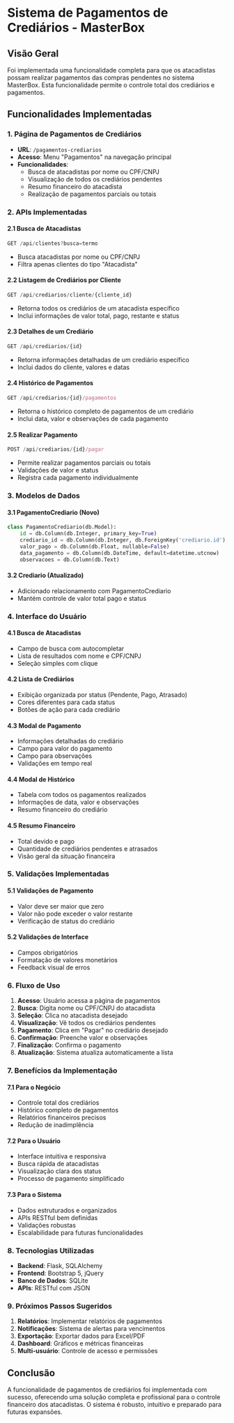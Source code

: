 # Sistema de Pagamentos de Crediários - MasterBox

## Visão Geral

Foi implementada uma funcionalidade completa para que os atacadistas possam realizar pagamentos das compras pendentes no sistema MasterBox. Esta funcionalidade permite o controle total dos crediários e pagamentos.

## Funcionalidades Implementadas

### 1. Página de Pagamentos de Crediários
- **URL**: `/pagamentos-crediarios`
- **Acesso**: Menu "Pagamentos" na navegação principal
- **Funcionalidades**:
  - Busca de atacadistas por nome ou CPF/CNPJ
  - Visualização de todos os crediários pendentes
  - Resumo financeiro do atacadista
  - Realização de pagamentos parciais ou totais

### 2. APIs Implementadas

#### 2.1 Busca de Atacadistas
```javascript
GET /api/clientes?busca=termo
```
- Busca atacadistas por nome ou CPF/CNPJ
- Filtra apenas clientes do tipo "Atacadista"

#### 2.2 Listagem de Crediários por Cliente
```javascript
GET /api/crediarios/cliente/{cliente_id}
```
- Retorna todos os crediários de um atacadista específico
- Inclui informações de valor total, pago, restante e status

#### 2.3 Detalhes de um Crediário
```javascript
GET /api/crediarios/{id}
```
- Retorna informações detalhadas de um crediário específico
- Inclui dados do cliente, valores e datas

#### 2.4 Histórico de Pagamentos
```javascript
GET /api/crediarios/{id}/pagamentos
```
- Retorna o histórico completo de pagamentos de um crediário
- Inclui data, valor e observações de cada pagamento

#### 2.5 Realizar Pagamento
```javascript
POST /api/crediarios/{id}/pagar
```
- Permite realizar pagamentos parciais ou totais
- Validações de valor e status
- Registra cada pagamento individualmente

### 3. Modelos de Dados

#### 3.1 PagamentoCrediario (Novo)
```python
class PagamentoCrediario(db.Model):
    id = db.Column(db.Integer, primary_key=True)
    crediario_id = db.Column(db.Integer, db.ForeignKey('crediario.id'), nullable=False)
    valor_pago = db.Column(db.Float, nullable=False)
    data_pagamento = db.Column(db.DateTime, default=datetime.utcnow)
    observacoes = db.Column(db.Text)
```

#### 3.2 Crediario (Atualizado)
- Adicionado relacionamento com PagamentoCrediario
- Mantém controle de valor total pago e status

### 4. Interface do Usuário

#### 4.1 Busca de Atacadistas
- Campo de busca com autocompletar
- Lista de resultados com nome e CPF/CNPJ
- Seleção simples com clique

#### 4.2 Lista de Crediários
- Exibição organizada por status (Pendente, Pago, Atrasado)
- Cores diferentes para cada status
- Botões de ação para cada crediário

#### 4.3 Modal de Pagamento
- Informações detalhadas do crediário
- Campo para valor do pagamento
- Campo para observações
- Validações em tempo real

#### 4.4 Modal de Histórico
- Tabela com todos os pagamentos realizados
- Informações de data, valor e observações
- Resumo financeiro do crediário

#### 4.5 Resumo Financeiro
- Total devido e pago
- Quantidade de crediários pendentes e atrasados
- Visão geral da situação financeira

### 5. Validações Implementadas

#### 5.1 Validações de Pagamento
- Valor deve ser maior que zero
- Valor não pode exceder o valor restante
- Verificação de status do crediário

#### 5.2 Validações de Interface
- Campos obrigatórios
- Formatação de valores monetários
- Feedback visual de erros

### 6. Fluxo de Uso

1. **Acesso**: Usuário acessa a página de pagamentos
2. **Busca**: Digita nome ou CPF/CNPJ do atacadista
3. **Seleção**: Clica no atacadista desejado
4. **Visualização**: Vê todos os crediários pendentes
5. **Pagamento**: Clica em "Pagar" no crediário desejado
6. **Confirmação**: Preenche valor e observações
7. **Finalização**: Confirma o pagamento
8. **Atualização**: Sistema atualiza automaticamente a lista

### 7. Benefícios da Implementação

#### 7.1 Para o Negócio
- Controle total dos crediários
- Histórico completo de pagamentos
- Relatórios financeiros precisos
- Redução de inadimplência

#### 7.2 Para o Usuário
- Interface intuitiva e responsiva
- Busca rápida de atacadistas
- Visualização clara dos status
- Processo de pagamento simplificado

#### 7.3 Para o Sistema
- Dados estruturados e organizados
- APIs RESTful bem definidas
- Validações robustas
- Escalabilidade para futuras funcionalidades

### 8. Tecnologias Utilizadas

- **Backend**: Flask, SQLAlchemy
- **Frontend**: Bootstrap 5, jQuery
- **Banco de Dados**: SQLite
- **APIs**: RESTful com JSON

### 9. Próximos Passos Sugeridos

1. **Relatórios**: Implementar relatórios de pagamentos
2. **Notificações**: Sistema de alertas para vencimentos
3. **Exportação**: Exportar dados para Excel/PDF
4. **Dashboard**: Gráficos e métricas financeiras
5. **Multi-usuário**: Controle de acesso e permissões

## Conclusão

A funcionalidade de pagamentos de crediários foi implementada com sucesso, oferecendo uma solução completa e profissional para o controle financeiro dos atacadistas. O sistema é robusto, intuitivo e preparado para futuras expansões. 